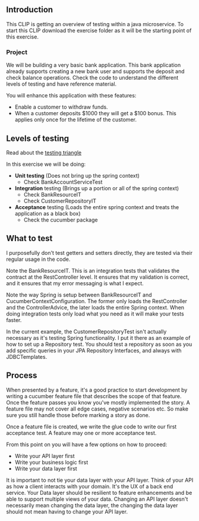 ## Introduction

This CLIP is getting an overview of testing within a java microservice. To start this CLIP download the exercise folder as it will be the starting point of this exercise.

### Project

We will be building a very basic bank application. This bank application already supports creating a new bank user and supports the deposit and check balance operations.
Check the code to understand the different levels of testing and have reference material.

You will enhance this application with these features:

- Enable a customer to withdraw funds.
- When a customer deposits $1000 they will get a $100 bonus. This applies only once for the lifetime of the customer.

## Levels of testing

Read about the [testing triangle](https://martinfowler.com/articles/practical-test-pyramid.html)

In this exercise we will be doing:

- **Unit testing** (Does not bring up the spring context)
  - Check BankAccountServiceTest
- **Integration** testing (Brings up a portion or all of the spring context)
  - Check BankResourceIT
  - Check CustomerRepositoryIT
- **Acceptance** testing (Loads the entire spring context and treats the application as a black box)
  - Check the cucumber package

## What to test

I purposefully don't test getters and setters directly, they are tested via their regular usage in the code.

Note the BankResourceIT. This is an integration tests that validates the contract at the RestController level. It ensures that my validation is correct, and it ensures that my error messaging is what I expect.

Note the way Spring is setup between BankResourceIT and CucumberContextConfiguration. The former only loads the RestController and the ControllerAdvice, the later loads the entire Spring context. When doing integration tests only load what you need as it will make your tests faster.

In the current example, the CustomerRepositoryTest isn't actually necessary as it's testing Spring functionality. I put it there as an example of how to set up a Repository test. You should test a repository as soon as you add specific queries in your JPA Repository Interfaces, and always with JDBCTemplates.

## Process

When presented by a feature, it's a good practice to start development by writing a cucumber feature file that describes the scope of that feature. Once the feature passes you know you've mostly implemented the story. A feature file may not cover all edge cases, negative scenarios etc. So make sure you still handle those before marking a story as done.

Once a feature file is created, we write the glue code to write our first acceptance test. A feature may one or more acceptance test.

From this point on you will have a few options on how to proceed:

- Write your API layer first
- Write your business logic first
- Write your data layer first

It is important to not tie your data layer with your API layer. Think of your API as how a client interacts with your domain. It's the UX of a back end service. Your Data layer should be resilient to feature enhancements and be able to support multiple views of your data. Changing an API layer doesn't necessarily mean changing the data layer, the changing the data layer should not mean having to change your API layer.
